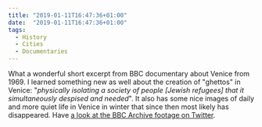 ```yaml
---
title: "2019-01-11T16:47:36+01:00"
date:  "2019-01-11T16:47:36+01:00"
tags:
  - History
  - Cities
  - Documentaries
---
```


What a wonderful short excerpt from BBC documentary about Venice from 1969. I learned something new as well about the creation of "ghettos" in Venice: "*physically isolating a society of people [Jewish refugees] that it simultaneously despised and needed*". It also has some nice images of daily and more quiet life in Venice in winter that since then most likely has disappeared. Have [a look at the BBC Archive footage on Twitter](https://twitter.com/BBCArchive/status/1032627111738204160).
